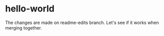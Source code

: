 # hello-world
The changes are made on readme-edits branch. Let's see if it works when merging together.
